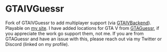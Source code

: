 # GTAIVGuessr

Fork of GTAIVGuessr to add multiplayer support (via [GTAIVBackend](https://github.com/kran27/GTAIVBackend)). Playable on [my site](https://gtaiv.kran.gg). I have added locations for GTA V from [GTAGuessr](https://gtaguessr.com), if you appreciate the work go support them, not me. If you are from GTAGuessr and have an issue with this, please reach out via my Twitter or Discord (linked on my profile).